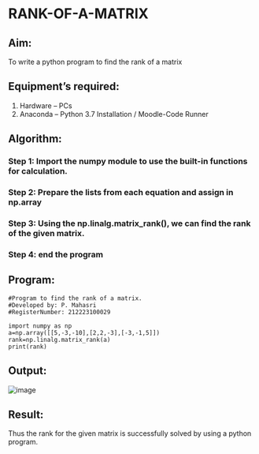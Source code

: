 # RANK-OF-A-MATRIX
## Aim:
To write a python program to find the rank of a matrix
## Equipment’s required:
1. 	Hardware – PCs
2. 	Anaconda – Python 3.7 Installation / Moodle-Code Runner
## Algorithm:
### Step 1: Import the numpy module to use the built-in functions for calculation.


### Step 2: Prepare the lists from each equation and assign in np.array


### Step 3: Using the np.linalg.matrix_rank(), we can find the rank of the given matrix.
### Step 4: end the program


## Program:
```
#Program to find the rank of a matrix.
#Developed by: P. Mahasri
#RegisterNumber: 212223100029

import numpy as np
a=np.array([[5,-3,-10],[2,2,-3],[-3,-1,5]])
rank=np.linalg.matrix_rank(a)
print(rank)
```
## Output:
![image](https://github.com/mahasri06/RANK-OF-A-MATRIX/assets/139841897/1abe2a77-1482-4eae-bbf1-e7a16d1ad317)

## Result:
Thus the rank for the given matrix is successfully solved by  using a python program.

